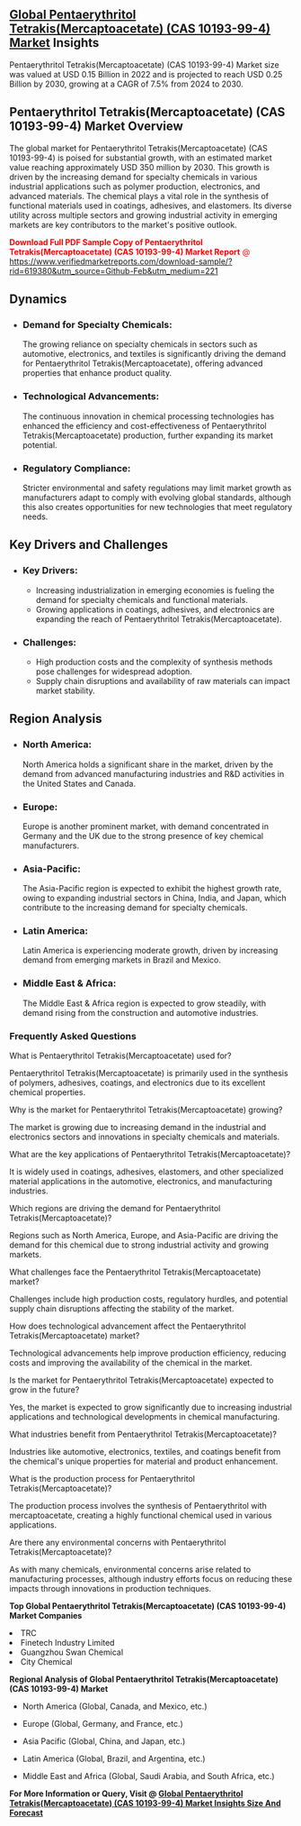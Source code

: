 <h2><a href="https://www.verifiedmarketreports.com/download-sample/?rid=619380&amp;utm_source=Github&amp;utm_medium=221" target="_blank">Global Pentaerythritol Tetrakis(Mercaptoacetate) (CAS 10193-99-4) Market</a> Insights</h2><p>Pentaerythritol Tetrakis(Mercaptoacetate) (CAS 10193-99-4) Market size was valued at USD 0.15 Billion in 2022 and is projected to reach USD 0.25 Billion by 2030, growing at a CAGR of 7.5% from 2024 to 2030.</p><p><h2>Pentaerythritol Tetrakis(Mercaptoacetate) (CAS 10193-99-4) Market Overview</h2> <p>The global market for Pentaerythritol Tetrakis(Mercaptoacetate) (CAS 10193-99-4) is poised for substantial growth, with an estimated market value reaching approximately USD 350 million by 2030. This growth is driven by the increasing demand for specialty chemicals in various industrial applications such as polymer production, electronics, and advanced materials. The chemical plays a vital role in the synthesis of functional materials used in coatings, adhesives, and elastomers. Its diverse utility across multiple sectors and growing industrial activity in emerging markets are key contributors to the market's positive outlook.</p> <p><p><span class=""><span style="color: #ff0000;"><strong>Download Full PDF Sample Copy of Pentaerythritol Tetrakis(Mercaptoacetate) (CAS 10193-99-4) Market Report</strong> @ </span><a href="https://www.verifiedmarketreports.com/download-sample/?rid=619380&amp;utm_source=Github-Feb&amp;utm_medium=221" target="_blank">https://www.verifiedmarketreports.com/download-sample/?rid=619380&amp;utm_source=Github-Feb&amp;utm_medium=221</a></span></p></p> <h2>Dynamics</h2> <ul> <li><h3>Demand for Specialty Chemicals:</h3> The growing reliance on specialty chemicals in sectors such as automotive, electronics, and textiles is significantly driving the demand for Pentaerythritol Tetrakis(Mercaptoacetate), offering advanced properties that enhance product quality.</li> <li><h3>Technological Advancements:</h3> The continuous innovation in chemical processing technologies has enhanced the efficiency and cost-effectiveness of Pentaerythritol Tetrakis(Mercaptoacetate) production, further expanding its market potential.</li> <li><h3>Regulatory Compliance:</h3> Stricter environmental and safety regulations may limit market growth as manufacturers adapt to comply with evolving global standards, although this also creates opportunities for new technologies that meet regulatory needs.</li> </ul> <h2>Key Drivers and Challenges</h2> <ul> <li><h3>Key Drivers:</h3> <ul> <li>Increasing industrialization in emerging economies is fueling the demand for specialty chemicals and functional materials.</li> <li>Growing applications in coatings, adhesives, and electronics are expanding the reach of Pentaerythritol Tetrakis(Mercaptoacetate).</li> </ul> </li> <li><h3>Challenges:</h3> <ul> <li>High production costs and the complexity of synthesis methods pose challenges for widespread adoption.</li> <li>Supply chain disruptions and availability of raw materials can impact market stability.</li> </ul> </li> </ul> <h2>Region Analysis</h2> <ul> <li><h3>North America:</h3> North America holds a significant share in the market, driven by the demand from advanced manufacturing industries and R&D activities in the United States and Canada.</li> <li><h3>Europe:</h3> Europe is another prominent market, with demand concentrated in Germany and the UK due to the strong presence of key chemical manufacturers.</li> <li><h3>Asia-Pacific:</h3> The Asia-Pacific region is expected to exhibit the highest growth rate, owing to expanding industrial sectors in China, India, and Japan, which contribute to the increasing demand for specialty chemicals.</li> <li><h3>Latin America:</h3> Latin America is experiencing moderate growth, driven by increasing demand from emerging markets in Brazil and Mexico.</li> <li><h3>Middle East & Africa:</h3> The Middle East & Africa region is expected to grow steadily, with demand rising from the construction and automotive industries.</li> </ul> <h3>Frequently Asked Questions</h3> <p>What is Pentaerythritol Tetrakis(Mercaptoacetate) used for?</p> <p>Pentaerythritol Tetrakis(Mercaptoacetate) is primarily used in the synthesis of polymers, adhesives, coatings, and electronics due to its excellent chemical properties.</p> <p>Why is the market for Pentaerythritol Tetrakis(Mercaptoacetate) growing?</p> <p>The market is growing due to increasing demand in the industrial and electronics sectors and innovations in specialty chemicals and materials.</p> <p>What are the key applications of Pentaerythritol Tetrakis(Mercaptoacetate)?</p> <p>It is widely used in coatings, adhesives, elastomers, and other specialized material applications in the automotive, electronics, and manufacturing industries.</p> <p>Which regions are driving the demand for Pentaerythritol Tetrakis(Mercaptoacetate)?</p> <p>Regions such as North America, Europe, and Asia-Pacific are driving the demand for this chemical due to strong industrial activity and growing markets.</p> <p>What challenges face the Pentaerythritol Tetrakis(Mercaptoacetate) market?</p> <p>Challenges include high production costs, regulatory hurdles, and potential supply chain disruptions affecting the stability of the market.</p> <p>How does technological advancement affect the Pentaerythritol Tetrakis(Mercaptoacetate) market?</p> <p>Technological advancements help improve production efficiency, reducing costs and improving the availability of the chemical in the market.</p> <p>Is the market for Pentaerythritol Tetrakis(Mercaptoacetate) expected to grow in the future?</p> <p>Yes, the market is expected to grow significantly due to increasing industrial applications and technological developments in chemical manufacturing.</p> <p>What industries benefit from Pentaerythritol Tetrakis(Mercaptoacetate)?</p> <p>Industries like automotive, electronics, textiles, and coatings benefit from the chemical's unique properties for material and product enhancement.</p> <p>What is the production process for Pentaerythritol Tetrakis(Mercaptoacetate)?</p> <p>The production process involves the synthesis of Pentaerythritol with mercaptoacetate, creating a highly functional chemical used in various applications.</p> <p>Are there any environmental concerns with Pentaerythritol Tetrakis(Mercaptoacetate)?</p> <p>As with many chemicals, environmental concerns arise related to manufacturing processes, although industry efforts focus on reducing these impacts through innovations in production techniques.</p> </p><p><strong>Top Global Pentaerythritol Tetrakis(Mercaptoacetate) (CAS 10193-99-4) Market Companies</strong></p><div data-test-id=""><p><li>TRC</li><li> Finetech Industry Limited</li><li> Guangzhou Swan Chemical</li><li> City Chemical</li></p><div><strong>Regional Analysis of&nbsp;Global Pentaerythritol Tetrakis(Mercaptoacetate) (CAS 10193-99-4) Market</strong></div><ul><li dir="ltr"><p dir="ltr">North America&nbsp;(Global, Canada, and Mexico, etc.)</p></li><li dir="ltr"><p dir="ltr">Europe (Global, Germany, and France, etc.)</p></li><li dir="ltr"><p dir="ltr">Asia Pacific&nbsp;(Global, China, and Japan, etc.)</p></li><li dir="ltr"><p dir="ltr">Latin America&nbsp;(Global, Brazil, and Argentina, etc.)</p></li><li dir="ltr">Middle East and Africa&nbsp;(Global, Saudi Arabia, and South Africa, etc.)</li></ul><p><strong>For More Information or Query, Visit @&nbsp;</strong><strong><a href="https://www.verifiedmarketreports.com/product/pentaerythritol-tetrakis-mercaptoacetate-cas-10193-99-4-market/?utm_source=Github&amp;utm_medium=221" target="_blank">Global Pentaerythritol Tetrakis(Mercaptoacetate) (CAS 10193-99-4) Market Insights Size And Forecast</a></strong></p></div>
